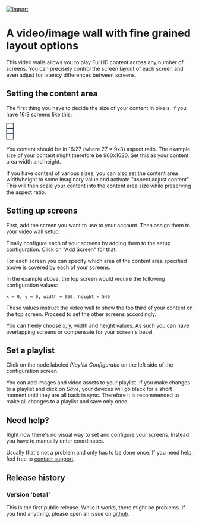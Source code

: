 [![Import](https://cdn.infobeamer.com/s/img/import.png)](https://info-beamer.com/use?url=https://github.com/info-beamer/package-flex-wall)

A video/image wall with fine grained layout options
===================================================

This video walls allows you to play FullHD content
across any number of screens. You can precisely
control the screen layout of each screen and
even adjust for latency differences between screens.


Setting the content area
------------------------

The first thing you have to decide the size of your
content in pixels. If you have 16:9 screens like this:

![Example setup using 3 screens](doc-16x9x3.png)

You content should be in 16:27 (where 27 = 9x3) aspect
ratio. The example size of your content might
therefore be 960x1620. Set this as your content area
width and height.

If you have content of various sizes, you can also
set the content area width/height to some imaginary
value and activate "aspect adjust content". This
will then scale your content into the content
area size while preserving the aspect ratio.

Setting up screens
------------------

First, add the screen you want to use to your account.
Then assign them to your video wall setup.

Finally configure each of your screens by adding them
to the setup configuration. Click on "Add Screen"
for that.

For each screen you can specify which area of the
content area specified above is covered by each of
your screens.

In the example above, the top screen would require
the following configuration values:

```
x = 0, y = 0, width = 960, height = 540
```

These values instruct the video wall to show the top
third of your content on the top screen. Proceed to
set the other screens accordingly.

You can freely choose x, y, width and height values.
As such you can have overlapping screens or compensate
for your screen's bezel.

Set a playlist
--------------

Click on the node labeled _Playlist Configuratio_ on the
left side of the configuration screen.

You can add images and video assets to your playlist.
If you make changes to a playlist and click on _Save_, your
devices will go black for a short moment until they are all
back in sync. Therefore it is recommended to make all
changes to a playlist and save only once.

Need help?
----------

Right now there's no visual way to set and configure
your screens. Instead you have to manually enter coordinates.

Usually that's not a problem and only has to be done
once. If you need help, feel free to [contact support](https://info-beamer.com/contact).

Release history
---------------

### Version 'beta1'

This is the first public release. While it works, there
might be problems. If you find anything, please open an
issue on [github](https://github.com/info-beamer/package-flex-wall/issues/new).
